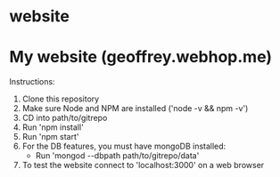 # website
My website (geoffrey.webhop.me)
===============================
Instructions:

1.  Clone this repository
2.  Make sure Node and NPM are installed ('node -v && npm -v')
3.  CD into path/to/gitrepo
3.  Run 'npm install'
4.  Run 'npm start'
5.  For the DB features, you must have mongoDB installed:
    *  Run 'mongod --dbpath path/to/gitrepo/data'
6.  To test the website connect to 'localhost:3000' on a web browser

